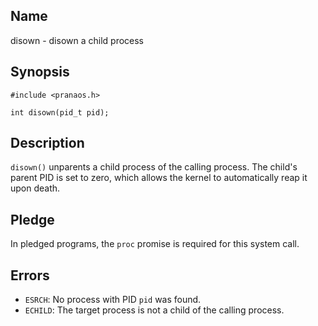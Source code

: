 ## Name

disown - disown a child process

## Synopsis

```**c++
#include <pranaos.h>

int disown(pid_t pid);
```

## Description

`disown()` unparents a child process of the calling process. The child's parent PID is set to zero, which allows the kernel to automatically reap it upon death.

## Pledge

In pledged programs, the `proc` promise is required for this system call.

## Errors

* `ESRCH`: No process with PID `pid` was found.
* `ECHILD`: The target process is not a child of the calling process.

